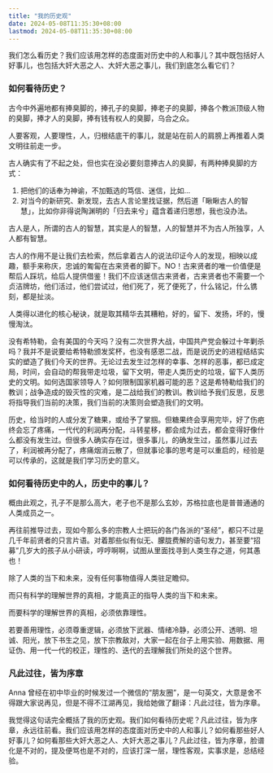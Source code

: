 ```yaml
---
title: "我的历史观"
date: 2024-05-08T11:35:30+08:00
lastmod: 2024-05-08T11:35:30+08:00
---
```


我们怎么看历史？我们应该用怎样的态度面对历史中的人和事儿？其中既包括好人好事儿，也包括大奸大恶之人、大奸大恶之事儿，我们到底怎么看它们？

<!--more-->

### 如何看待历史？

古今中外遍地都有捧臭脚的，捧孔子的臭脚，捧老子的臭脚，捧各个教派顶级人物的臭脚，捧才人的臭脚，捧有钱有权人的臭脚，乌合之众。

人要客观，人要理性，人，归根结底干的事儿，就是站在前人的肩膀上再推着人类文明往前走一步。

古人确实有了不起之处，但也实在没必要刻意捧古人的臭脚，有两种捧臭脚的方式：

1. 把他们的话奉为神谕，不加甄选的笃信、迷信，比如...
2. 对当今的新研究、新发现，去古人言论里找证据，然后道「瞅瞅古人的智慧」，比如你非得说陶渊明的「归去来兮」蕴含着递归思想，我也没办法。

古人是人，所谓的古人的智慧，其实是人的智慧，人的智慧并不为古人所独享，人人都有智慧。

古人的作用不是让我们去检索，然后拿着古人的说法印证今人的发现，相映以成趣，额手来称庆，忠诚的匍匐在古来贤者的脚下。NO！古来贤者的唯一价值便是帮后人踩坑，给后人提供借鉴！我们不应该迷信古来贤者，古来贤者也不需要一个贞洁牌坊，他们活过，他们尝试过，他们死了，死了便死了，什么铭记，什么镌刻，都是扯淡。

人类得以进化的核心秘诀，就是取其精华去其糟粕，好的，留下、发扬，坏的，慢慢淘汰。

没有希特勒，会有美国的今天吗？没有二次世界大战，中国共产党会躲过十年剿杀吗？我并不是说要给希特勒颁发奖杯，也没有感恩二战，而是说历史的进程结结实实的塑造了我们今天的世界。无论过去发生过怎样的幸事、怎样的恶事，都已成定局，时间，会自动的帮我带走垃圾，留下文明，带走人类历史的垃圾，留下人类历史的文明。如何选国家领导人？如何限制国家机器可能的恶？这是希特勒给我们的教训；战争造成的毁灭性的灾难，是二战给我们的教训。教训给予我们反思，反思将指导我们当前的决策，我们当前的决策则会塑造我们的文明。

历史，给当时的人或分发了糖果，或给予了掌掴。但糖果终会享用完毕，好了伤疤终会忘了疼痛，一代代的利润再分配，斗转星移，都会成为过去，都会变得好像什么都没有发生过。但很多人确实存在过，很多事儿，的确发生过，虽然事儿过去了，利润被再分配了，疼痛烟消云散了，但就事论事的思考是可以重启的，经验是可以传承的，这就是我们学习历史的意义。

### 如何看待历史中的人，历史中的事儿？

概由此观之，孔子不是那么高大，老子也不是那么玄妙，苏格拉底也是普普通通的人类成员之一。

再往前推导过去，现如今那么多的宗教人士把玩的各门各派的“圣经”，都只不过是几千年前贤者的只言片语。对着那些似有似无、朦胧费解的语句发力，甚至要“招募”几岁大的孩子从小研读，哼哼啊啊，试图从里面找寻到人类生存之道，何其愚也！

除了人类的当下和未来，没有任何事物值得人类驻足瞻仰。

而只有科学的理解世界的真相，才能真正的指导人类的当下和未来。

而要科学的理解世界的真相，必须依靠理性。

若要善用理性，必须尊重逻辑，必须放下武器、情绪冷静，必须公开、透明、坦诚、阳光，放下书生之见，放下宗教敌对，大家一起在台子上用实验、用数据、用证伪、用一代一代的校正，理性的、迭代的去理解我们所处的这个世界。

### 凡此过往，皆为序章

Anna 曾经在初中毕业的时候发过一个微信的“朋友圈”，是一句英文，大意是舍不得跟大家说再见，但是不得不江湖再见，我给她做了翻译：凡此过往，皆为序章。

我觉得这句话完全概括了我的历史观。我们如何看待历史呢？凡此过往，皆为序章，永远往前看。我们应该用怎样的态度面对历史中的人和事儿？如何看那些好人好事儿？如何看那些大奸大恶之人、大奸大恶之事儿？凡此过往，皆为序章，脸谱化是不对的，提及便骂也是不对的，应该打深一层，理性客观，实事求是，总结经验。